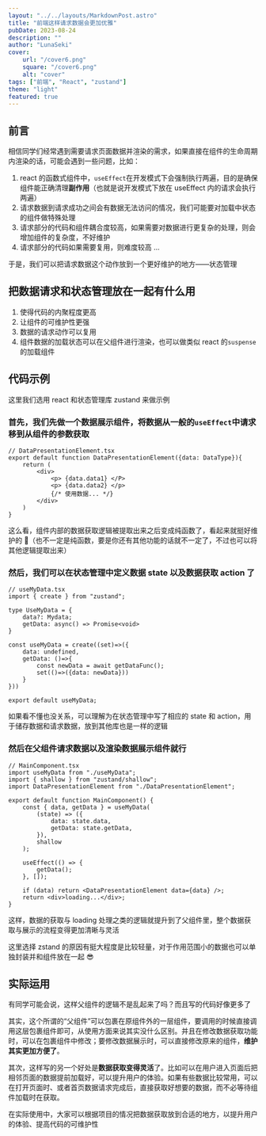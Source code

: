 ```yaml
---
layout: "../../layouts/MarkdownPost.astro"
title: "前端这样请求数据会更加优雅"
pubDate: 2023-08-24
description: ""
author: "LunaSeki"
cover:
    url: "/cover6.png"
    square: "/cover6.png"
    alt: "cover"
tags: ["前端", "React", "zustand"]
theme: "light"
featured: true
---
```


## 前言

相信同学们经常遇到需要请求页面数据并渲染的需求，如果直接在组件的生命周期内渲染的话，可能会遇到一些问题，比如：

1. react 的函数式组件中，`useEffect`在开发模式下会强制执行两遍，目的是确保组件能正确清理**副作用**（也就是说开发模式下放在 useEffect 内的请求会执行两遍）
2. 请求数据到请求成功之间会有数据无法访问的情况，我们可能要对加载中状态的组件做特殊处理
3. 请求部分的代码和组件耦合度较高，如果需要对数据进行更复杂的处理，则会增加组件的复杂度，不好维护
4. 请求部分的代码如果需要复用，则难度较高
   ...

于是，我们可以把请求数据这个动作放到一个更好维护的地方——状态管理

## 把数据请求和状态管理放在一起有什么用

1. 使得代码的内聚程度更高
2. 让组件的可维护性更强
3. 数据的请求动作可以复用
4. 组件数据的加载状态可以在父组件进行渲染，也可以做类似 react 的`suspense`的加载组件

## 代码示例

这里我们选用 react 和状态管理库 zustand 来做示例

### 首先，我们先做一个数据展示组件，将数据从一般的`useEffect`中请求移到从组件的参数获取

```tsx
// DataPresentationElement.tsx
export default function DataPresentationElement({data: DataType}){
    return (
        <div>
            <p> {data.data1} </P>
            <p> {data.data2} </p>
            {/* 使用数据... */}
        </div>
    )
}
```

这么看，组件内部的数据获取逻辑被提取出来之后变成纯函数了，看起来就挺好维护的 🤣（也不一定是纯函数，要是你还有其他功能的话就不一定了，不过也可以将其他逻辑提取出来）

### 然后，我们可以在状态管理中定义数据 state 以及数据获取 action 了

```tsx
// useMyData.tsx
import { create } from "zustand";

type UseMyData = {
    data?: Mydata;
    getData: async() => Promise<void>
}

const useMyData = create((set)=>({
    data: undefined,
    getData: ()=>{
        const newData = await getDataFunc();
        set(()=>({data: newData}))
    }
}))

export default useMyData;
```

如果看不懂也没关系，可以理解为在状态管理中写了相应的 state 和 action，用于储存数据和请求数据，放到其他库也是一样的逻辑

### 然后在父组件请求数据以及渲染数据展示组件就行

```tsx
// MainComponent.tsx
import useMyData from "./useMyData";
import { shallow } from "zustand/shallow";
import DataPresentationElement from "./DataPresentationElement";

export default function MainComponent() {
	const { data, getData } = useMyData(
		(state) => ({
			data: state.data,
			getData: state.getData,
		}),
		shallow
	);

	useEffect(() => {
		getData();
	}, []);

	if (data) return <DataPresentationElement data={data} />;
	return <div>loading...</div>;
}
```

这样，数据的获取与 loading 处理之类的逻辑就提升到了父组件里，整个数据获取与展示的流程变得更加清晰与灵活

这里选择 zstand 的原因有挺大程度是比较轻量，对于作用范围小的数据也可以单独封装并和组件放在一起 😎

## 实际运用

有同学可能会说，这样父组件的逻辑不是乱起来了吗？而且写的代码好像更多了

其实，这个所谓的“父组件”可以包裹在原组件外的一层组件，要调用的时候直接调用这层包裹组件即可，从使用方面来说其实没什么区别。并且在修改数据获取功能时，可以在包裹组件中修改；要修改数据展示时，可以直接修改原来的组件，**维护其实更加方便了**。

其次，这样写的另一个好处是**数据获取变得灵活**了。比如可以在用户进入页面后把相邻页面的数据提前加载好，可以提升用户的体验。如果有些数据比较常用，可以在打开页面时、或者首页数据请求完成后，直接获取好想要的数据，而不必等待组件加载时在获取。

在实际使用中，大家可以根据项目的情况把数据获取放到合适的地方，以提升用户的体验、提高代码的可维护性
